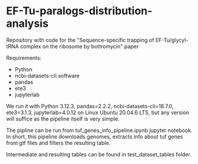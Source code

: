 # EF-Tu-paralogs-distribution-analysis
Repository with code for the "Sequence-specific trapping of EF-Tu/glycyl-tRNA complex on the ribosome by bottromycin" paper

Requirements:
- Python
- ncbi-datasets-cli software
- pandas 
- ete3
- jupyterlab

We run it with Python 3.12.3,  pandas=2.2.2, ncbi-datasets-cli=18.7.0, ete3=3.1.3, jupyterlab=4.0.12 on Linux Ubuntu 20.04.6 LTS, but any version will suffice as the pipeline itself is very simple.

The pipline can be run from tuf_genes_info_pipeline.ipynb jupyter notebook. In short, this pipeline downloads genomes, extracts info about tuf genes from gtf files and filters the resulting table.

Intermediate and resulting tables can be found in test_dataset_tables folder.
